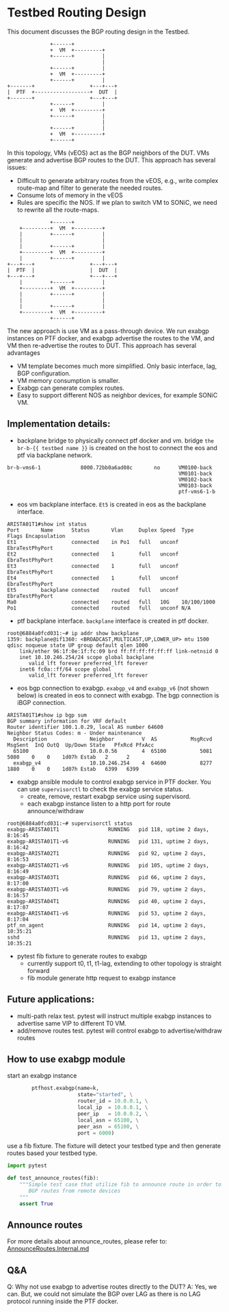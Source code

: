 # Testbed Routing Design

This document discusses the BGP routing design in the Testbed.

```
              +------+
              +  VM  +---------+
              +------+         |
                               |
              +------+         |
              +  VM  +---------+
              +------+         |
+-------+                  +---+---+
|  PTF  +------------------+  DUT  |
+-------+                  +---+---+
              +------+         |
              +  VM  +---------+
              +------+         |
                               |
              +------+         |
              +  VM  +---------+
              +------+
```

In this topology, VMs (vEOS) act as the BGP neighbors of the DUT. VMs generate and advertise BGP routes to the DUT.
This approach has several issues:
- Difficult to generate arbitrary routes from the vEOS, e.g., write complex route-map and filter to generate the needed routes.
- Consume lots of memory in the vEOS
- Rules are specific the NOS. If we plan to switch VM to SONiC, we need to rewrite all the route-maps.


```
              +------+
    +---------+  VM  +---------+
    |         +------+         |
    |                          |
    |         +------+         |
    +---------+  VM  +---------+
    |         +------+         |
+---+---+                  +---+---+
|  PTF  |                  |  DUT  |
+---+---+                  +---+---+
    |         +------+         |
    +---------+  VM  +---------+
    |         +------+         |
    |                          |
    |         +------+         |
    +---------+  VM  +---------+
              +------+
```

The new approach is use VM as a pass-through device. We run exabgp instances on PTF docker,
and exabgp advertise the routes to the VM, and VM then re-advertise the routes to DUT.
This approach has several advantages
- VM template becomes much more simplified. Only basic interface, lag, BGP configuration.
- VM memory consumption is smaller.
- Exabgp can generate complex routes.
- Easy to support different NOS as neighbor devices, for example SONiC VM.

## Implementation details:
- backplane bridge to physically connect ptf docker and vm. bridge ```the br-b-{{ testbed name }}``` is created
on the host to connect the eos and ptf via backplane network.

```
br-b-vms6-1             8000.72bb0a6ad08c       no      VM0100-back
                                                        VM0101-back
                                                        VM0102-back
                                                        VM0103-back
                                                        ptf-vms6-1-b
```

- eos vm backplane interface. ```Et5``` is created in eos as the backplane interface.

```
ARISTA01T1#show int status
Port       Name      Status       Vlan     Duplex Speed  Type            Flags Encapsulation
Et1                  connected    in Po1   full   unconf EbraTestPhyPort
Et2                  connected    1        full   unconf EbraTestPhyPort
Et3                  connected    1        full   unconf EbraTestPhyPort
Et4                  connected    1        full   unconf EbraTestPhyPort
Et5        backplane connected    routed   full   unconf EbraTestPhyPort
Ma0                  connected    routed   full   10G    10/100/1000
Po1                  connected    routed   full   unconf N/A
```

- ptf backplane interface. ```backplane``` interface is created in ptf docker.

```
root@6884a0fcd031:~# ip addr show backplane
1359: backplane@if1360: <BROADCAST,MULTICAST,UP,LOWER_UP> mtu 1500 qdisc noqueue state UP group default qlen 1000
    link/ether 96:1f:0e:1f:fc:09 brd ff:ff:ff:ff:ff:ff link-netnsid 0
    inet 10.10.246.254/24 scope global backplane
       valid_lft forever preferred_lft forever
    inet6 fc0a::ff/64 scope global
       valid_lft forever preferred_lft forever
```

- eos bgp connection to exabgp. ```exabgp_v4``` and ```exabgp_v6``` (not shown below) is created in eos to connect with exabgp.
The bgp connection is iBGP connection.

```
ARISTA01T1#show ip bgp sum
BGP summary information for VRF default
Router identifier 100.1.0.29, local AS number 64600
Neighbor Status Codes: m - Under maintenance
  Description              Neighbor         V  AS           MsgRcvd   MsgSent  InQ OutQ  Up/Down State   PfxRcd PfxAcc
  65100                    10.0.0.56        4  65100           5081      5080    0    0    1d07h Estab   2      2
  exabgp_v4                10.10.246.254    4  64600           8277      1880    0    0    1d07h Estab   6399   6399
```

- exabgp ansible module to control exabgp service in PTF docker. You can use ```supervisorctl``` to check the exabgp service status.
  - create, remove, restart exabgp service using supervisord.
  - each exabgp instance listen to a http port for route announce/withdraw

```
root@6884a0fcd031:~# supervisorctl status
exabgp-ARISTA01T1                RUNNING   pid 118, uptime 2 days, 8:16:45
exabgp-ARISTA01T1-v6             RUNNING   pid 131, uptime 2 days, 8:16:42
exabgp-ARISTA02T1                RUNNING   pid 92, uptime 2 days, 8:16:53
exabgp-ARISTA02T1-v6             RUNNING   pid 105, uptime 2 days, 8:16:49
exabgp-ARISTA03T1                RUNNING   pid 66, uptime 2 days, 8:17:00
exabgp-ARISTA03T1-v6             RUNNING   pid 79, uptime 2 days, 8:16:57
exabgp-ARISTA04T1                RUNNING   pid 40, uptime 2 days, 8:17:07
exabgp-ARISTA04T1-v6             RUNNING   pid 53, uptime 2 days, 8:17:04
ptf_nn_agent                     RUNNING   pid 14, uptime 2 days, 10:35:21
sshd                             RUNNING   pid 13, uptime 2 days, 10:35:21
```

- pytest fib fixture to generate routes to exabgp
  - currently support t0, t1, t1-lag, extending to other topology is straight forward
  - fib module generate http request to exabgp instance

## Future applications:
- multi-path relax test. pytest will instruct multiple exabgp instances to advertise
same VIP to different T0 VM.
- add/remove routes test. pytest will control exabgp to advertise/withdraw routes

## How to use exabgp module

start an exabgp instance
```python
        ptfhost.exabgp(name=k,
                       state="started", \
                       router_id = 10.0.0.1, \
                       local_ip  = 10.0.0.1, \
                       peer_ip   = 10.0.0.2, \
                       local_asn = 65100, \
                       peer_asn  = 65100, \
                       port = 6000)
```

use a fib fixture. The fixture will detect your testbed type and then generate routes based your testbed type.

```python
import pytest

def test_announce_routes(fib):
    """Simple test case that utilize fib to announce route in order to a newly setup test bed receive
       BGP routes from remote devices
    """
    assert True
```

## Announce routes
For more details about announce_routes, please refer to: [AnnounceRoutes.Internal.md](./READ.testbed.AnnounceRoutes.Internal.md)

## Q&A
Q: Why not use exabgp to advertise routes directly to the DUT?
A: Yes, we can. But, we could not simulate the BGP over LAG as there is no LAG protocol
running inside the PTF docker.
